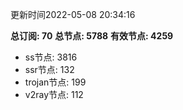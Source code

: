 更新时间2022-05-08 20:34:16

**总订阅: 70**
**总节点: 5788**
**有效节点: 4259**
- ss节点: 3816
- ssr节点: 132
- trojan节点: 199
- v2ray节点: 112
